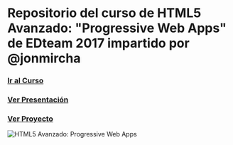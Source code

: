 # Repositorio del curso de HTML5 Avanzado: "Progressive Web Apps" de EDteam 2017 impartido por @jonmircha

### [Ir al Curso](https://ed.team/cursos/pwa)

### [Ver Presentación](http://jonmircha.github.io/edhtml5-pwa2017)

### [Ver Proyecto](https://jonmircha.github.io/edgram)

![HTML5 Avanzado: Progressive Web Apps](https://ed.team/sites/default/files/styles/large/public/courses/images/pwa-poster.png?itok=xRdXrJjI)
